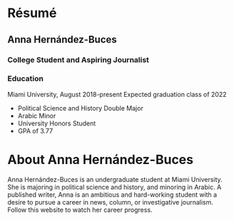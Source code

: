 
# Résumé
## Anna Hernández-Buces
### College Student and Aspiring Journalist
### Education
Miami University, August 2018-present
Expected graduation class of 2022
- Political Science and History Double Major
- Arabic Minor
- University Honors Student
- GPA of 3.77
# About Anna Hernández-Buces
Anna Hernández-Buces is an undergraduate student at Miami University.
She is majoring in political science and history, and minoring in Arabic.
A published writer, Anna is an ambitious and hard-working student with a desire
to pursue a career in news, column, or investigative journalism.
Follow this website to watch her career progress.
